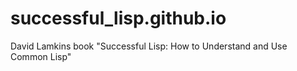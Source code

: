# successful_lisp.github.io
David Lamkins book "Successful Lisp: How to Understand and Use Common Lisp"

